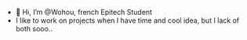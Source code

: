 - 👋 Hi, I’m @Wohou, french Epitech Student
- I like to work on projects when I have time and cool idea, but I lack of both sooo..
